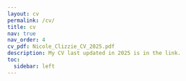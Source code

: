 ```yaml
---
layout: cv
permalink: /cv/
title: cv
nav: true
nav_order: 4
cv_pdf: Nicole_Clizzie_CV_2025.pdf
description: My CV last updated in 2025 is in the link.
toc:
  sidebar: left
---
```

